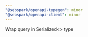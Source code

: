 ```yaml
---
"@sebspark/openapi-typegen": minor
"@sebspark/openapi-client": minor
---
```


Wrap query in Serialized<> type
